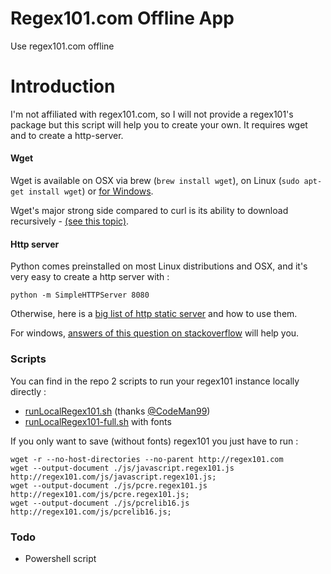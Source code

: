 Regex101.com Offline App
========================

Use regex101.com offline

# Introduction

I'm not affiliated with regex101.com, so I will not provide a regex101's package but this script will help you to create your own.
It requires wget and to create a http-server.

#### Wget 
Wget is available on OSX via brew (```brew install wget```), on Linux (```sudo apt-get install wget```) or [for Windows](http://gnuwin32.sourceforge.net/packages/wget.htm).

Wget's major strong side compared to curl is its ability to download recursively - [(see this topic)](http://unix.stackexchange.com/a/47435).

#### Http server

Python comes preinstalled on most Linux distributions and OSX, and it's very easy to create a http server with :

```
python -m SimpleHTTPServer 8080
```
Otherwise, here is a [big list of http static server](https://gist.github.com/willurd/5720255) and how to use them.

For windows, [answers of this question on stackoverflow](http://stackoverflow.com/questions/5050851/best-lightweight-web-server-only-static-content-for-windows) will help you.


### Scripts 

You can find in the repo 2 scripts to run your regex101 instance locally directly : 
- [runLocalRegex101.sh](https://raw.githubusercontent.com/Syskaw/Regex101.com-offline-app/master/runLocalRegex101.sh) (thanks [@CodeMan99](https://github.com/CodeMan99)) 
- [runLocalRegex101-full.sh](https://raw.githubusercontent.com/Syskaw/Regex101.com-offline-app/master/runLocalRegex101-full.sh) with fonts 

If you only want to save (without fonts) regex101 you just have to run :

```
wget -r --no-host-directories --no-parent http://regex101.com
wget --output-document ./js/javascript.regex101.js http://regex101.com/js/javascript.regex101.js;
wget --output-document ./js/pcre.regex101.js http://regex101.com/js/pcre.regex101.js;
wget --output-document ./js/pcrelib16.js http://regex101.com/js/pcrelib16.js;
``` 


### Todo

-  Powershell script







